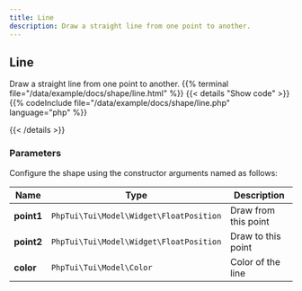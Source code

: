 ```yaml
---
title: Line
description: Draw a straight line from one point to another.
---
```

## Line

Draw a straight line from one point to another.
{{% terminal file="/data/example/docs/shape/line.html" %}}
{{< details "Show code"  >}}
{{% codeInclude file="/data/example/docs/shape/line.php" language="php" %}}

{{< /details >}}
### Parameters

Configure the shape using the constructor arguments named as follows:

| Name | Type | Description |
| --- | --- | --- |
| **point1** | `PhpTui\Tui\Model\Widget\FloatPosition` | Draw from this point |
| **point2** | `PhpTui\Tui\Model\Widget\FloatPosition` | Draw to this point |
| **color** | `PhpTui\Tui\Model\Color` | Color of the line |
